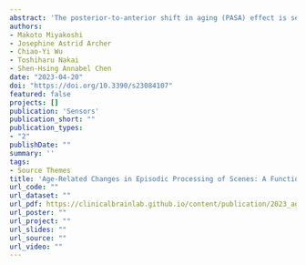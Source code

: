 ```yaml
---
abstract: 'The posterior-to-anterior shift in aging (PASA) effect is seen as a compensatory model that enables older adults to meet increased cognitive demands to perform comparably as their young counterparts. However, empirical support for the PASA effect investigating age-related changes in the inferior frontal gyrus (IFG), hippocampus, and parahippocampus has yet to be established. 33 older adults and 48 young adults were administered tasks sensitive to novelty and relational processing of indoor/outdoor scenes in a 3-Tesla MRI scanner. Functional activation and connectivity analyses were applied to examine the age-related changes on the IFG, hippocampus, and parahippocampus among low/high-performing older adults and young adults. Significant parahippocampal activation was generally found in both older (high-performing) and young adults for novelty and relational processing of scenes. Younger adults had significantly greater IFG and parahippocampal activation than older adults, and greater parahippocampal activation compared to low-performing older adults for relational processing—providing partial support for the PASA model. Observations of significant functional connectivity within the medial temporal lobe and greater negative left IFG-right hippocampus/parahippocampus functional connectivity for young compared to low-performing older adults for relational processing also supports the PASA effect partially.'
authors:
- Makoto Miyakoshi
- Josephine Astrid Archer
- Chiao-Yi Wu
- Toshiharu Nakai
- Shen-Hsing Annabel Chen
date: "2023-04-20"
doi: "https://doi.org/10.3390/s23084107"
featured: false
projects: []
publication: 'Sensors'
publication_short: ""
publication_types:
- "2"
publishDate: ""
summary: ''
tags:
- Source Themes
title: 'Age-Related Changes in Episodic Processing of Scenes: A Functional Activation and Connectivity Study'
url_code: ""
url_dataset: ""
url_pdf: https://clinicalbrainlab.github.io/content/publication/2023_aging-SENSORS/sensors-23-04107.pdf
url_poster: ""
url_project: ""
url_slides: ""
url_source: ""
url_video: ""
---
```


